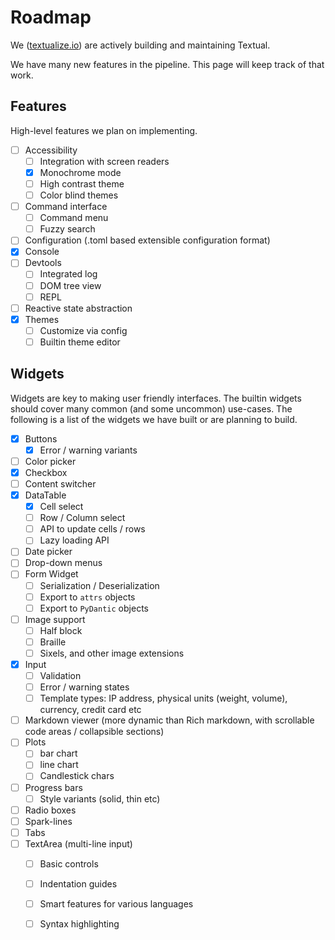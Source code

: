 # Roadmap

We ([textualize.io](https://www.textualize.io/)) are actively building and maintaining Textual. 

We have many new features in the pipeline. This page will keep track of that work.

## Features

High-level features we plan on implementing.

- [ ] Accessibility
    * [ ] Integration with screen readers
    * [x] Monochrome mode
    * [ ] High contrast theme
    * [ ] Color blind themes
- [ ] Command interface
    * [ ] Command menu
    * [ ] Fuzzy search
- [ ] Configuration (.toml based extensible configuration format)
- [x] Console 
- [ ] Devtools
    * [ ] Integrated log 
    * [ ] DOM tree view 
    * [ ] REPL
- [ ] Reactive state abstraction
- [x] Themes 
    * [ ] Customize via config 
    * [ ] Builtin theme editor

## Widgets

Widgets are key to making user friendly interfaces. The builtin widgets should cover many common (and some uncommon) use-cases. The following is a list of the widgets we have built or are planning to build.

- [x] Buttons
    * [x] Error / warning variants
- [ ] Color picker
- [x] Checkbox
- [ ] Content switcher
- [x] DataTable
    * [x] Cell select
    * [ ] Row / Column select
    * [ ] API to update cells / rows 
    * [ ] Lazy loading API
- [ ] Date picker
- [ ] Drop-down menus
- [ ] Form Widget
    * [ ] Serialization / Deserialization
    * [ ] Export to `attrs` objects
    * [ ] Export to `PyDantic` objects
- [ ] Image support
    * [ ] Half block
    * [ ] Braille
    * [ ] Sixels, and other image extensions
- [x] Input
    * [ ] Validation
    * [ ] Error / warning states
    * [ ] Template types: IP address, physical units (weight, volume), currency, credit card etc
- [ ] Markdown viewer (more dynamic than Rich markdown, with scrollable code areas / collapsible sections)
- [ ] Plots
    * [ ] bar chart
    * [ ] line chart
    * [ ] Candlestick chars
- [ ] Progress bars
    * [ ] Style variants (solid, thin etc)
- [ ] Radio boxes
- [ ] Spark-lines
- [ ] Tabs
- [ ] TextArea (multi-line input)
    * [ ] Basic controls
    * [ ] Indentation guides
    * [ ] Smart features for various languages
    * [ ] Syntax highlighting
    
